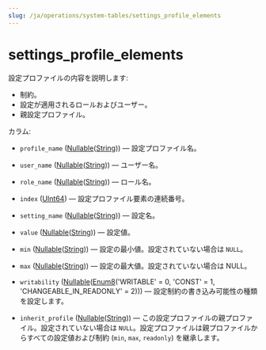 ```yaml
---
slug: /ja/operations/system-tables/settings_profile_elements
---
```

# settings_profile_elements

設定プロファイルの内容を説明します:

- 制約。
- 設定が適用されるロールおよびユーザー。
- 親設定プロファイル。

カラム:
- `profile_name` ([Nullable](../../sql-reference/data-types/nullable.md)([String](../../sql-reference/data-types/string.md))) — 設定プロファイル名。

- `user_name` ([Nullable](../../sql-reference/data-types/nullable.md)([String](../../sql-reference/data-types/string.md))) — ユーザー名。

- `role_name` ([Nullable](../../sql-reference/data-types/nullable.md)([String](../../sql-reference/data-types/string.md))) — ロール名。

- `index` ([UInt64](../../sql-reference/data-types/int-uint.md)) — 設定プロファイル要素の連続番号。

- `setting_name` ([Nullable](../../sql-reference/data-types/nullable.md)([String](../../sql-reference/data-types/string.md))) — 設定名。

- `value` ([Nullable](../../sql-reference/data-types/nullable.md)([String](../../sql-reference/data-types/string.md))) — 設定値。

- `min` ([Nullable](../../sql-reference/data-types/nullable.md)([String](../../sql-reference/data-types/string.md))) — 設定の最小値。設定されていない場合は `NULL`。

- `max` ([Nullable](../../sql-reference/data-types/nullable.md)([String](../../sql-reference/data-types/string.md))) — 設定の最大値。設定されていない場合は NULL。

- `writability` ([Nullable](../../sql-reference/data-types/nullable.md)([Enum8](../../sql-reference/data-types/enum.md)('WRITABLE' = 0, 'CONST' = 1, 'CHANGEABLE_IN_READONLY' = 2))) — 設定制約の書き込み可能性の種類を設定します。

- `inherit_profile` ([Nullable](../../sql-reference/data-types/nullable.md)([String](../../sql-reference/data-types/string.md))) — この設定プロファイルの親プロファイル。設定されていない場合は `NULL`。設定プロファイルは親プロファイルからすべての設定値および制約 (`min`, `max`, `readonly`) を継承します。

